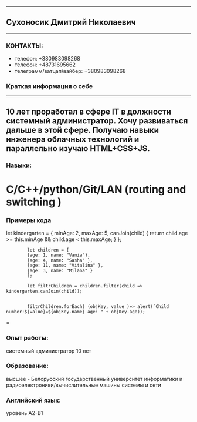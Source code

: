 ***
## Сухоносик Дмитрий Николаевич
***
### КОНТАКТЫ:
- телефон: +380983098268
- телефон: +48731695662
- телеграмм/ватцап/вайбер: +380983098268

### Краткая информация о себе
---
10 лет проработал в сфере IT в должности системный администратор. Хочу развиваться дальше в этой сфере. Получаю навыки инженера облачных технологий и параллельно изучаю HTML+CSS+JS.
---
### Навыки:
C/C++/python/Git/LAN (routing and switching )
=
### Примеры кода
let kindergarten = {
			minAge: 2,
			maxAge: 5,
			canJoin(child) {
				return child.age >= this.minAge && child.age < this.maxAge;
			}
			};

			let children = [
			{age: 1, name: "Vania"},
			{age: 4, name: "Sasha" },
			{age: 11, name: "Vitalina" },
			{age: 3, name: "Milana" }
			];

			let filtrChildren = children.filter(child => kindergarten.canJoin(child));


			filtrChildren.forEach( (objKey, value )=> alert(`Child number:${value}=${objKey.name} age: " + objKey.age));
=
### Опыт работы:
системный администратор 10 лет
### Образование:
высшее - Белорусский государственный университет информатики и радиоэлектроники/вычислительные машины системы и сети
### Английский язык:
уровень А2-B1